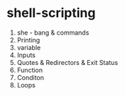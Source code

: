 # shell-scripting

1. she - bang & commands
2. Printing
3. variable
4. Inputs
5. Quotes & Redirectors & Exit Status
6. Function
7. Conditon
8. Loops